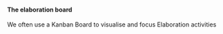 #### The elaboration board

We often use a Kanban Board to visualise and focus Elaboration activities
